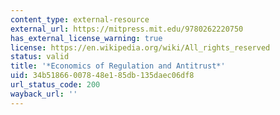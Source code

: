 ```yaml
---
content_type: external-resource
external_url: https://mitpress.mit.edu/9780262220750
has_external_license_warning: true
license: https://en.wikipedia.org/wiki/All_rights_reserved
status: valid
title: '*Economics of Regulation and Antitrust*'
uid: 34b51866-0078-48e1-85db-135daec06df8
url_status_code: 200
wayback_url: ''
---
```

